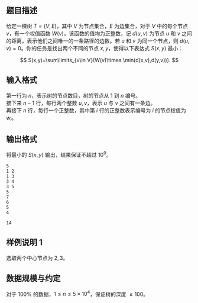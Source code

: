 ## 题目描述

给定一棵树 $T=(V,E)$，其中 $V$ 为节点集合，$E$ 为边集合，对于 $V$ 中的每个节点 $v$，有一个权值函数 $W(v)$，该函数的值均为正整数，记 $d(u,v)$ 为节点 $u$ 和 $v$ 之间的距离，表示他们之间唯一的一条路径的边数。若 $u$ 和 $v$ 为同一个节点，则 $d(u,v)=0$。你的任务是找出两个不同的节点 $x,y$，使得以下表达式 $S(x,y)$ 最小：

$$
S(x,y)=\sum\limits_{v\in V}(W(v)\times \min(d(x,v),d(y,v))).
$$

## 输入格式

第一行为 $n$，表示树的节点数目，树的节点从 $1$ 到 $n$ 编号。  
接下来 $n-1$ 行，每行两个整数 $u,v$，表示 $u$ 与 $v$ 之间有一条边。  
再接下 $n$ 行，每行一个正整数，其中第 $i$ 行的正整数表示编号为 $i$ 的节点权值为 $w_i$。

## 输出格式

将最小的 $S(x,y)$ 输出，结果保证不超过 $10^9$。

```input1
5
1 2
1 3
3 4
3 5
5
7
6
5
4
```

```output1
14
```

## 样例说明 1

选取两个中心节点为 $2,3$。

## 数据规模与约定

对于 $100\%$ 的数据，$1\le n\le 5\times 10^4$，保证树的深度 $\le 100$。